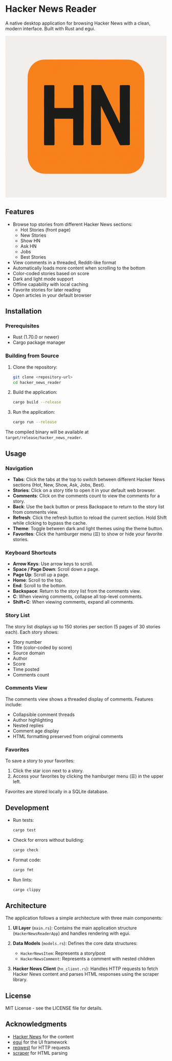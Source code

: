 # Hacker News Reader

A native desktop application for browsing Hacker News with a clean, modern interface. Built with Rust and egui.

![Hacker News Reader](logo/logo.png)

## Features

- Browse top stories from different Hacker News sections:
  - Hot Stories (front page)
  - New Stories
  - Show HN
  - Ask HN
  - Jobs
  - Best Stories
- View comments in a threaded, Reddit-like format
- Automatically loads more content when scrolling to the bottom
- Color-coded stories based on score
- Dark and light mode support
- Offline capability with local caching
- Favorite stories for later reading
- Open articles in your default browser

## Installation

### Prerequisites

- Rust (1.70.0 or newer)
- Cargo package manager

### Building from Source

1. Clone the repository:
   ```bash
   git clone <repository-url>
   cd hacker_news_reader
   ```

2. Build the application:
   ```bash
   cargo build --release
   ```

3. Run the application:
   ```bash
   cargo run --release
   ```

The compiled binary will be available at `target/release/hacker_news_reader`.

## Usage

### Navigation

- **Tabs**: Click the tabs at the top to switch between different Hacker News sections (Hot, New, Show, Ask, Jobs, Best).
- **Stories**: Click on a story title to open it in your default web browser.
- **Comments**: Click on the comments count to view the comments for a story.
- **Back**: Use the back button or press Backspace to return to the story list from comments view.
- **Refresh**: Click the refresh button to reload the current section. Hold Shift while clicking to bypass the cache.
- **Theme**: Toggle between dark and light themes using the theme button.
- **Favorites**: Click the hamburger menu (☰) to show or hide your favorite stories.

### Keyboard Shortcuts

- **Arrow Keys**: Use arrow keys to scroll.
- **Space / Page Down**: Scroll down a page.
- **Page Up**: Scroll up a page.
- **Home**: Scroll to the top.
- **End**: Scroll to the bottom.
- **Backspace**: Return to the story list from the comments view.
- **C**: When viewing comments, collapse all top-level comments.
- **Shift+C**: When viewing comments, expand all comments.

### Story List

The story list displays up to 150 stories per section (5 pages of 30 stories each). Each story shows:

- Story number
- Title (color-coded by score)
- Source domain
- Author
- Score
- Time posted
- Comments count

### Comments View

The comments view shows a threaded display of comments. Features include:

- Collapsible comment threads
- Author highlighting
- Nested replies
- Comment age display
- HTML formatting preserved from original comments

### Favorites

To save a story to your favorites:

1. Click the star icon next to a story.
2. Access your favorites by clicking the hamburger menu (☰) in the upper left.

Favorites are stored locally in a SQLite database.

## Development

- Run tests:
  ```bash
  cargo test
  ```

- Check for errors without building:
  ```bash
  cargo check
  ```

- Format code:
  ```bash
  cargo fmt
  ```

- Run lints:
  ```bash
  cargo clippy
  ```

## Architecture

The application follows a simple architecture with three main components:

1. **UI Layer** (`main.rs`): Contains the main application structure (`HackerNewsReaderApp`) and handles rendering with egui.

2. **Data Models** (`models.rs`): Defines the core data structures:
   - `HackerNewsItem`: Represents a story/post
   - `HackerNewsComment`: Represents a comment with nested children

3. **Hacker News Client** (`hn_client.rs`): Handles HTTP requests to fetch Hacker News content and parses HTML responses using the scraper library.

## License

MIT License - see the LICENSE file for details.

## Acknowledgments

- [Hacker News](https://news.ycombinator.com/) for the content
- [egui](https://github.com/emilk/egui) for the UI framework
- [reqwest](https://docs.rs/reqwest/latest/reqwest/) for HTTP requests
- [scraper](https://docs.rs/scraper/latest/scraper/) for HTML parsing